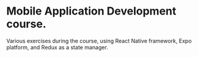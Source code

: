 # Mobile Application Development course.
Various exercises during the course, using React Native framework, Expo platform, and Redux as a state manager.
